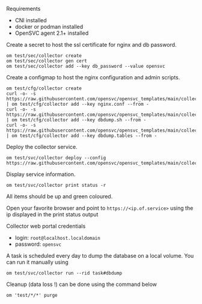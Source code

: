 Requirements
* CNI installed
* docker or podman installed
* OpenSVC agent 2.1+ installed

Create a secret to host the ssl certificate for nginx and db password.

```
om test/sec/collector create
om test/sec/collector gen cert
om test/sec/collector add --key db_password --value opensvc
```

Create a configmap to host the nginx configuration and admin scripts.

```
om test/cfg/collector create
curl -o- -s https://raw.githubusercontent.com/opensvc/opensvc_templates/main/collector/nginx.conf | om test/cfg/collector add --key nginx.conf --from -
curl -o- -s https://raw.githubusercontent.com/opensvc/opensvc_templates/main/collector/scripts/dbdump.sh | om test/cfg/collector add --key dbdump.sh --from -
curl -o- -s https://raw.githubusercontent.com/opensvc/opensvc_templates/main/collector/scripts/dbdump.tables | om test/cfg/collector add --key dbdump.tables --from -
```

Deploy the collector service.
```
om test/svc/collector deploy --config https://raw.githubusercontent.com/opensvc/opensvc_templates/main/collector/collector.conf
```

Display service information.
```
om test/svc/collector print status -r
```

All items should be up and green coloured.

Open your favorite browser and point to `https://<ip.of.service>` using the ip displayed in the print status output

Collector web portal credentials
* login: `root@localhost.localdomain`
* password: `opensvc`


A task is scheduled every day to dump the database on a local volume.
You can run it manually using 

```
om test/svc/collector run --rid task#dbdump
```

Cleanup (data loss !) can be done using the command below
```
om 'test/*/*' purge
```
